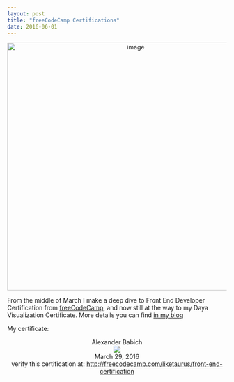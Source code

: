 ```yaml
---
layout: post
title: "freeCodeCamp Certifications"
date: 2016-06-01
---
```

<center>
<img title="image" style="border-top: 0px; border-right: 0px; background-image: none; border-bottom: 0px; float: none; padding-top: 0px; padding-left: 0px; margin-left: auto; border-left: 0px; display: block; padding-right: 0px; margin-right: auto" alt="image" src="http://productivityblog.com.ua/wp-content/uploads/2016/04/image_thumb.png" border="0" height="569" width="574">
</center>

From the middle of March I make a  deep dive to Front End Developer Certification from  [freeCodeCamp], and now still at the way to my Daya Visualization Certificate.
More details you can find [in my blog]

My certificate:
<center>
<style>@font-face {
  font-family: "Sax Mono";
  src: url("/fonts/saxmono.ttf") format("truetype");
}

body {
  display: inline-block;
  font-family: "Sax Mono", monospace;
  margin: 0;
  position: absolute;
  text-align: center;
}

.img-abs {
  left 0;
  position: relative;
  top: 0;
  width: 2000px
}

.cert-name {
  font-size: 64px;
  left: 1000px;
  position: absolute;
  top: 704px;
  z-index: 1000;
}

.cert-date {
  font-size: 60px;
  left: 760px;
  position: absolute;
  top: 1004.8px;
  z-index: 1000;
}

.cert-link {
  font-size: 22px;
  left: 120px;
  position: absolute;
  top: 1488px;
  z-index: 1000;
}</style><div id="name" class="cert-name">Alexander Babich</div><img id="cert" src="http://i.imgur.com/ToFZKBd.jpg" class="img-abs"/><div class="cert-date">March 29, 2016</div><div class="cert-link">verify this certification at: http://freecodecamp.com/liketaurus/front-end-certification</div><script>(function() {
  var containerWidth = document.getElementById('cert').offsetWidth;
  var nameDiv = document.getElementById('name');
  var nameWidth = nameDiv.offsetWidth;
  console.log(containerWidth, nameWidth);
  nameDiv.style.left = ((containerWidth - nameWidth) / 2) + 15;
})();</script></center>

[freeCodeCamp]: http://productivityblog.com.ua/?p=2327
[in my blog]: http://productivityblog.com.ua/?p=2303
